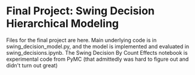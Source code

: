 # Final Project: Swing Decision Hierarchical Modeling

Files for the final project are here. Main underlying code is in swing_decision_model.py, and the model is implemented and evaluated in swing_decisions.ipynb. The Swing Decision By Count Effects notebook is experimental code from PyMC (that admittedly was hard to figure out and didn't turn out great)
